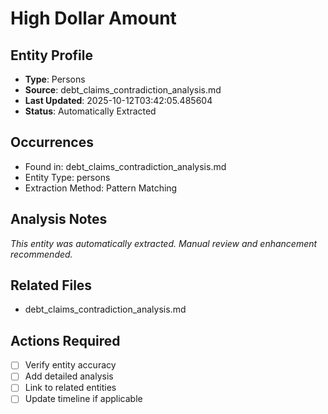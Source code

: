 # High Dollar Amount

## Entity Profile
- **Type**: Persons
- **Source**: debt_claims_contradiction_analysis.md
- **Last Updated**: 2025-10-12T03:42:05.485604
- **Status**: Automatically Extracted

## Occurrences
- Found in: debt_claims_contradiction_analysis.md
- Entity Type: persons
- Extraction Method: Pattern Matching

## Analysis Notes
*This entity was automatically extracted. Manual review and enhancement recommended.*

## Related Files
- debt_claims_contradiction_analysis.md

## Actions Required
- [ ] Verify entity accuracy
- [ ] Add detailed analysis
- [ ] Link to related entities
- [ ] Update timeline if applicable
